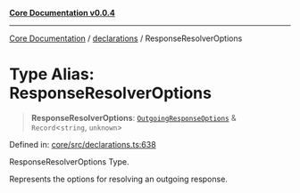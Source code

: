 [**Core Documentation v0.0.4**](../../README.md)

***

[Core Documentation](../../modules.md) / [declarations](../README.md) / ResponseResolverOptions

# Type Alias: ResponseResolverOptions

> **ResponseResolverOptions**: [`OutgoingResponseOptions`](../../events/OutgoingResponse/interfaces/OutgoingResponseOptions.md) & `Record`\<`string`, `unknown`\>

Defined in: [core/src/declarations.ts:638](https://github.com/stonemjs/core/blob/4b1b931e44a5db2600109fa7ae2a8b532ed77730/src/declarations.ts#L638)

ResponseResolverOptions Type.

Represents the options for resolving an outgoing response.
